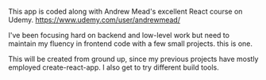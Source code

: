 This app is coded along with Andrew Mead's excellent React course on Udemy. https://www.udemy.com/user/andrewmead/

I've been focusing hard on backend and low-level work but need to maintain my fluency in frontend code with a few small projects.  this is one.

This will be created from ground up, since my previous projects have mostly employed create-react-app.  I also get to try different build tools.



